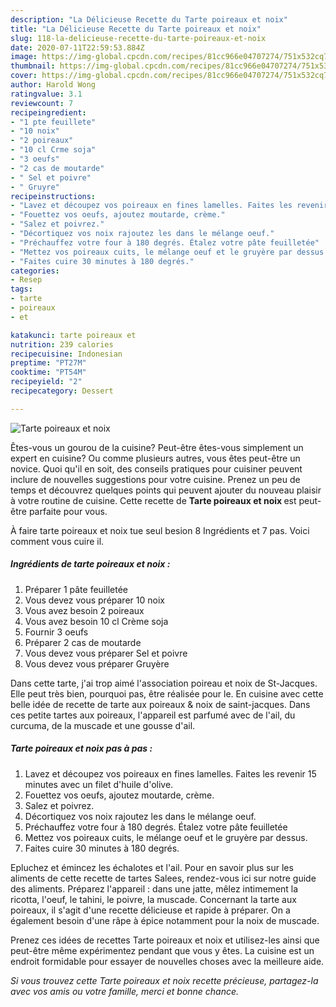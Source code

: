 ```yaml
---
description: "La Délicieuse Recette du Tarte poireaux et noix"
title: "La Délicieuse Recette du Tarte poireaux et noix"
slug: 118-la-delicieuse-recette-du-tarte-poireaux-et-noix
date: 2020-07-11T22:59:53.884Z
image: https://img-global.cpcdn.com/recipes/81cc966e04707274/751x532cq70/tarte-poireaux-et-noix-photo-principale-de-la-recette.jpg
thumbnail: https://img-global.cpcdn.com/recipes/81cc966e04707274/751x532cq70/tarte-poireaux-et-noix-photo-principale-de-la-recette.jpg
cover: https://img-global.cpcdn.com/recipes/81cc966e04707274/751x532cq70/tarte-poireaux-et-noix-photo-principale-de-la-recette.jpg
author: Harold Wong
ratingvalue: 3.1
reviewcount: 7
recipeingredient:
- "1 pte feuillete"
- "10 noix"
- "2 poireaux"
- "10 cl Crme soja"
- "3 oeufs"
- "2 cas de moutarde"
- " Sel et poivre"
- " Gruyre"
recipeinstructions:
- "Lavez et découpez vos poireaux en fines lamelles. Faites les revenir 15 minutes avec un filet d&#39;huile d&#39;olive."
- "Fouettez vos oeufs, ajoutez moutarde, crème."
- "Salez et poivrez."
- "Décortiquez vos noix rajoutez les dans le mélange oeuf."
- "Préchauffez votre four à 180 degrés. Étalez votre pâte feuilletée"
- "Mettez vos poireaux cuits, le mélange oeuf et le gruyère par dessus."
- "Faites cuire 30 minutes à 180 degrés."
categories:
- Resep
tags:
- tarte
- poireaux
- et

katakunci: tarte poireaux et 
nutrition: 239 calories
recipecuisine: Indonesian
preptime: "PT27M"
cooktime: "PT54M"
recipeyield: "2"
recipecategory: Dessert

---
```



![Tarte poireaux et noix](https://img-global.cpcdn.com/recipes/81cc966e04707274/751x532cq70/tarte-poireaux-et-noix-photo-principale-de-la-recette.jpg)

Êtes-vous un gourou de la cuisine? Peut-être êtes-vous simplement un expert en cuisine? Ou comme plusieurs autres, vous êtes peut-être un novice. Quoi qu'il en soit, des conseils pratiques pour cuisiner peuvent inclure de nouvelles suggestions pour votre cuisine. Prenez un peu de temps et découvrez quelques points qui peuvent ajouter du nouveau plaisir à votre routine de cuisine. Cette recette de <strong> Tarte poireaux et noix </strong> est peut-être parfaite pour vous.

<!--inarticleads1-->

À faire tarte poireaux et noix tue seul besion 8 Ingrédients et 7 pas. Voici comment vous cuire il.

##### Ingrédients de tarte poireaux et noix :

1. Préparer 1 pâte feuilletée
1. Vous devez vous préparer 10 noix
1. Vous avez besoin 2 poireaux
1. Vous avez besoin 10 cl Crème soja
1. Fournir 3 oeufs
1. Préparer 2 cas de moutarde
1. Vous devez vous préparer  Sel et poivre
1. Vous devez vous préparer  Gruyère


Dans cette tarte, j&#39;ai trop aimé l&#39;association poireau et noix de St-Jacques. Elle peut très bien, pourquoi pas, être réalisée pour le. En cuisine avec cette belle idée de recette de tarte aux poireaux &amp; noix de saint-jacques. Dans ces petite tartes aux poireaux, l&#39;appareil est parfumé avec de l&#39;ail, du curcuma, de la muscade et une gousse d&#39;ail. 

<!--inarticleads2-->

##### Tarte poireaux et noix pas à pas :

1. Lavez et découpez vos poireaux en fines lamelles. Faites les revenir 15 minutes avec un filet d&#39;huile d&#39;olive.
1. Fouettez vos oeufs, ajoutez moutarde, crème.
1. Salez et poivrez.
1. Décortiquez vos noix rajoutez les dans le mélange oeuf.
1. Préchauffez votre four à 180 degrés. Étalez votre pâte feuilletée
1. Mettez vos poireaux cuits, le mélange oeuf et le gruyère par dessus.
1. Faites cuire 30 minutes à 180 degrés.


Epluchez et émincez les échalotes et l&#39;ail. Pour en savoir plus sur les aliments de cette recette de tartes Salees, rendez-vous ici sur notre guide des aliments. Préparez l&#39;appareil : dans une jatte, mêlez intimement la ricotta, l&#39;oeuf, le tahini, le poivre, la muscade. Concernant la tarte aux poireaux, il s&#39;agit d&#39;une recette délicieuse et rapide à préparer. On a également besoin d&#39;une râpe à épice notamment pour la noix de muscade. 

<!--inarticleads1-->

<p>
Prenez ces idées de recettes Tarte poireaux et noix et utilisez-les ainsi que peut-être même expérimentez pendant que vous y êtes. La cuisine est un endroit formidable pour essayer de nouvelles choses avec la meilleure aide.
</p>

<p>
<i>Si vous trouvez cette Tarte poireaux et noix recette précieuse, partagez-la avec vos amis ou votre famille, merci et bonne chance.</i>
</p>
